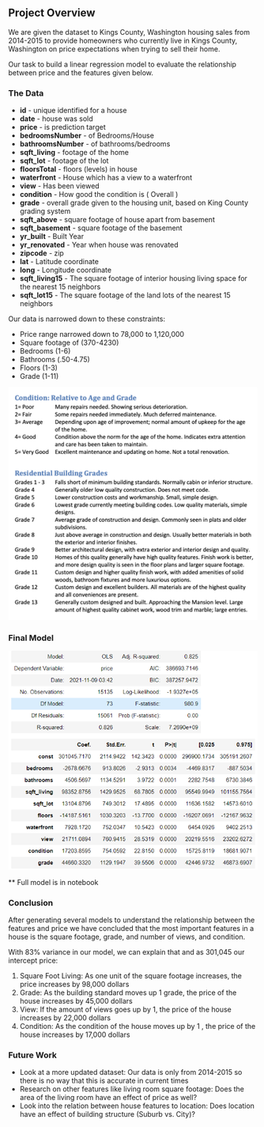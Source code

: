 ## Project Overview

We are given the dataset to Kings County, Washington housing sales from 2014-2015 to provide homeowners who currently live in Kings County, Washington on price expectations when trying to sell their home.

Our task to build a linear regression model to evaluate the relationship between price and the features given below.

### The Data

* **id** - unique identified for a house
* **date** - house was sold
* **price** -  is prediction target
* **bedroomsNumber** -  of Bedrooms/House
* **bathroomsNumber** -  of bathrooms/bedrooms
* **sqft_living** -  footage of the home
* **sqft_lot** -  footage of the lot
* **floorsTotal** -  floors (levels) in house
* **waterfront** - House which has a view to a waterfront
* **view** - Has been viewed
* **condition** - How good the condition is ( Overall )
* **grade** - overall grade given to the housing unit, based on King County grading system
* **sqft_above** - square footage of house apart from basement
* **sqft_basement** - square footage of the basement
* **yr_built** - Built Year
* **yr_renovated** - Year when house was renovated
* **zipcode** - zip
* **lat** - Latitude coordinate
* **long** - Longitude coordinate
* **sqft_living15** - The square footage of interior housing living space for the nearest 15 neighbors
* **sqft_lot15** - The square footage of the land lots of the nearest 15 neighbors

Our data is narrowed down to these constraints:

- Price range narrowed down to 78,000 to 1,120,000
- Square footage of (370-4230)
- Bedrooms (1-6)
- Bathrooms (.50-4.75)
- Floors (1-3)
- Grade (1-11)

<img src='images/grade_condition_info.PNG'>

### Final Model

<img src='images/Model.PNG'>

** Full model is in notebook

### Conclusion

After generating several models to understand the relationship between the features and price we have concluded that the most important features in a house is the square footage, grade, and number of views, and condition. 

With 83% variance in our model, we can explain that and as 301,045 our intercept price:
1. Square Foot Living: As one unit of the square footage increases, the price increases by 98,000 dollars
2. Grade: As the building standard moves up 1 grade, the price of the house increases by 45,000 dollars
3. View: If the amount of views goes up by 1, the price of the house increases by 22,000 dollars
4. Condition: As the condition of the house moves up by 1 , the price of the house increases by 17,000 dollars

### Future Work
- Look at a more updated dataset: Our data is only from 2014-2015 so there is no way that this is accurate in current times
- Research on other features like living room square footage: Does the area of the living room have an effect of price as well?
- Look into the relation between house features to location: Does location have an effect of building structure (Suburb vs. City)?
